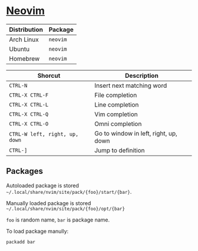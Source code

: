 # [Neovim](https://github.com/neovim/neovim)

| Distribution | Package  |
| ------------ | -------- |
| Arch Linux   | `neovim` |
| Ubuntu       | `neovim` |
| Homebrew     | `neovim` |

| Shorcut                        | Description                           |
| ------------------------------ | ------------------------------------- |
| `CTRL-N`                       | Insert next matching word             |
| `CTRL-X CTRL-F`                | File completion                       |
| `CTRL-X CTRL-L`                | Line completion                       |
| `CTRL-X CTRL-Q`                | Vim completion                        |
| `CTRL-X CTRL-O`                | Omni completion                       |
| `CTRL-W left, right, up, down` | Go to window in left, right, up, down |
| `CTRL-]`                       | Jump to definition                    |

## Packages

Autoloaded package is stored `~/.local/share/nvim/site/pack/{foo}/start/{bar}`.

Manually loaded package is stored `~/.local/share/nvim/site/pack/{foo}/opt/{bar}`

`foo` is random name, `bar` is package name.

To load package manully:

```vim
packadd bar
```

